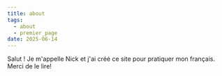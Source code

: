 ```yaml
---
title: about
tags:
  - about
  - premier_page
date: 2025-06-14
---
```


Salut ! Je m'appelle Nick et j'ai créé ce site pour pratiquer mon français. Merci de le lire!